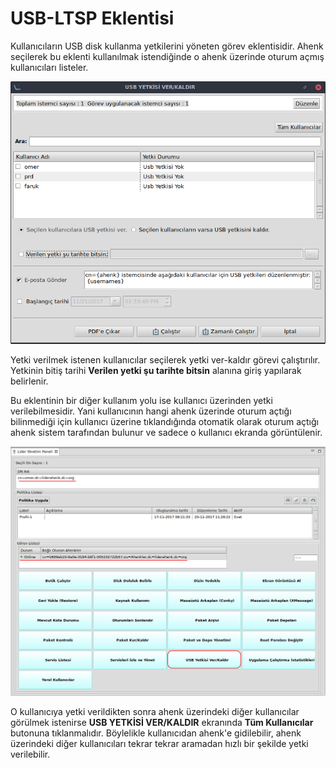 
# USB-LTSP Eklentisi

Kullanıcıların USB disk kullanma yetkilerini yöneten görev eklentisidir. Ahenk seçilerek bu eklenti kullanılmak istendiğinde o ahenk üzerinde oturum açmış kullanıcıları listeler.

![USB-LTSP Yonetimi](images/usb-ltsp.png)

Yetki verilmek istenen kullanıcılar seçilerek yetki ver-kaldır görevi çalıştırılır. Yetkinin bitiş tarihi **Verilen yetki şu tarihte bitsin** alanına giriş yapılarak belirlenir.

Bu eklentinin bir diğer kullanım yolu ise kullanıcı üzerinden yetki verilebilmesidir. Yani kullanıcının hangi ahenk üzerinde oturum açtığı bilinmediği için kullanıcı üzerine tıklandığında otomatik olarak oturum açtığı ahenk sistem tarafından bulunur ve sadece o kullanıcı ekranda görüntülenir.

![USB-LTSP Ahenk](images/usb-ltsp-ahenk.png)

O kullanıcıya yetki verildikten sonra ahenk üzerindeki diğer kullanıcılar görülmek istenirse **USB YETKİSİ VER/KALDIR** ekranında **Tüm Kullanıcılar** butonuna tıklanmalıdır. Böylelikle kullanıcıdan ahenk'e gidilebilir, ahenk üzerindeki diğer kullanıcıları tekrar tekrar aramadan hızlı bir şekilde yetki verilebilir.